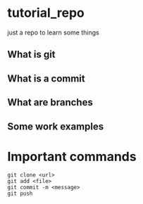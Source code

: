 # tutorial_repo
just a repo to learn some things

## What is git

## What is a commit

## What are branches

## Some work examples

# Important commands
```
git clone <url>
git add <file>
git commit -m <message>
git push
```
